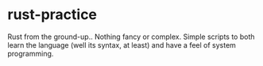 # rust-practice

Rust from the ground-up.. Nothing fancy or complex. Simple scripts to both learn the language (well its syntax, at least) and have a feel of system programming.
